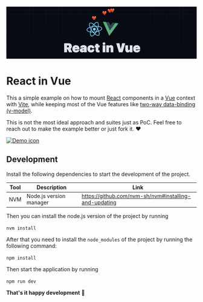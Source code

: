 ![React in Vue](./images/react-in-vue.png)

# React in Vue

This a simple example on how to mount [React](https://react.dev/) components in a [Vue](https://vuejs.org/) context with [Vite](https://vitejs.dev/), while keeping most of the Vue features like [two-way data-binding (v-model)](https://vuejs.org/guide/components/v-model.html).

This is not the most ideal approach and suites just as PoC. Feel free to reach out to make the example better or just fork it. ❤️

[![Demo icon](https://img.shields.io/badge/go_to_Demo_👉-37a779?style=for-the-badge)](https://h2xd.github.io/react-in-vue/)

## Development

Install the following dependencies to start the development of the project.

| Tool           | Description                                                | Link                                                                                            |
|----------------|------------------------------------------------------------|-------------------------------------------------------------------------------------------------|
| NVM            | Node.js version manager                                    | https://github.com/nvm-sh/nvm#installing-and-updating                                           |

Then you can install the node.js version of the project by running

`nvm install`

After that you need to install the `node_modules` of the project by running the following command:

`npm install`

Then start the application by running

`npm run dev`

**That's it happy development** 🎉

